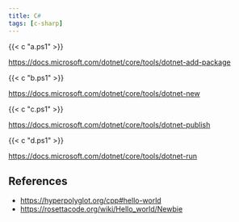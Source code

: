 ```yaml
---
title: C#
tags: [c-sharp]
---
```


{{< c "a.ps1" >}}

<https://docs.microsoft.com/dotnet/core/tools/dotnet-add-package>

{{< c "b.ps1" >}}

<https://docs.microsoft.com/dotnet/core/tools/dotnet-new>

{{< c "c.ps1" >}}

<https://docs.microsoft.com/dotnet/core/tools/dotnet-publish>

{{< c "d.ps1" >}}

<https://docs.microsoft.com/dotnet/core/tools/dotnet-run>

## References

- <https://hyperpolyglot.org/cpp#hello-world>
- <https://rosettacode.org/wiki/Hello_world/Newbie>
